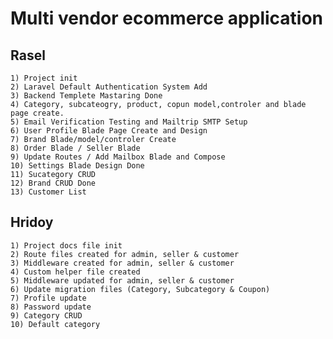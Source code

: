 # Multi vendor ecommerce application

## Rasel

    1) Project init
    2) Laravel Default Authentication System Add
    3) Backend Templete Mastaring Done
    4) Category, subcateogry, product, copun model,controler and blade page create.
    5) Email Verification Testing and Mailtrip SMTP Setup
    6) User Profile Blade Page Create and Design
    7) Brand Blade/model/controler Create
    8) Order Blade / Seller Blade
    9) Update Routes / Add Mailbox Blade and Compose
    10) Settings Blade Design Done
    11) Sucategory CRUD
    12) Brand CRUD Done
    13) Customer List

## Hridoy

    1) Project docs file init
    2) Route files created for admin, seller & customer
    3) Middleware created for admin, seller & customer
    4) Custom helper file created
    5) Middleware updated for admin, seller & customer
    6) Update migration files (Category, Subcategory & Coupon)
    7) Profile update
    8) Password update
    9) Category CRUD
    10) Default category

